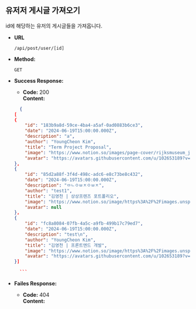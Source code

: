 **유저저 게시글 가져오기**
----
id에 해당하는 유저의 게시글들을 가져옵니다.

* **URL**

  `/api/post/user/[id]`

* **Method:**

  `GET`

* **Success Response:**

    * **Code:** 200 <br />
      **Content:** <br/>
    ```json
      {
    [
    {
        "id": "183b9a8d-59ce-4ba4-a5af-0ad0883b6ce3",
        "date": "2024-06-19T15:00:00.000Z",
        "description": "a",
        "author": "YoungCheon Kim",
        "title": "Term Project Proposal",
        "image": "https://www.notion.so/images/page-cover/rijksmuseum_jan_lievens_1627.jpg",
        "avatar": "https://avatars.githubusercontent.com/u/102653189?v=4"
    },
    {
        "id": "85d2a88f-3f4d-498c-adc6-e8c73be8c432",
        "date": "2024-06-19T15:00:00.000Z",
        "description": "ㅁㄴㅇㅂㅈㅇㅂㅈ",
        "author": "test1",
        "title": "김영천 | 상상프렌즈 포트폴리오",
        "image": "https://www.notion.so/image/https%3A%2F%2Fimages.unsplash.com%2Fphoto-1472289065668-ce650ac443d2%3Fixlib%3Drb-1.2.1%26q%3D85%26fm%3Djpg%26crop%3Dentropy%26cs%3Dsrgb?table=block&id=85d2a88f-3f4d-498c-adc6-e8c73be8c432&cache=v2",
        "avatar": null
    },
    {
        "id": "fc8a8084-07fb-4a5c-a9fb-499b17c79ed7",
        "date": "2024-06-19T15:00:00.000Z",
        "description": "test\n",
        "author": "YoungCheon Kim",
        "title": "김영천 | 프론트엔드 개발",
        "image": "https://www.notion.so/image/https%3A%2F%2Fimages.unsplash.com%2Fphoto-1472289065668-ce650ac443d2%3Fixlib%3Drb-1.2.1%26q%3D85%26fm%3Djpg%26crop%3Dentropy%26cs%3Dsrgb?table=block&id=fc8a8084-07fb-4a5c-a9fb-499b17c79ed7&cache=v2",
        "avatar": "https://avatars.githubusercontent.com/u/102653189?v=4"
    }]

      ```
    
* **Failes Response:**

    * **Code:** 404 <br />
      **Content:** <br/>